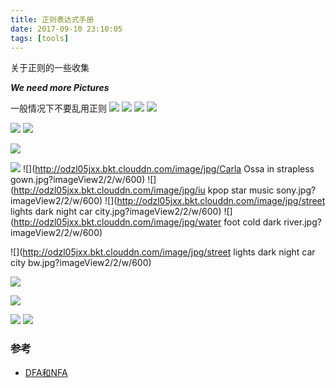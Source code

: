 ```yaml
---
title: 正则表达式手册
date: 2017-09-10 23:10:05
tags: [tools]
---
```


关于正则的一些收集


<!--more-->

***We need more Pictures***

一般情况下不要乱用正则
![](http://odzl05jxx.bkt.clouddn.com/image/jpg/bee-getting-the-pollen-wallpaper-538358eb5d5a3.jpg?imageView2/2/w/600)
![](http://odzl05jxx.bkt.clouddn.com/image/jpg/scenery151110067848.jpg?imageView2/2/w/600)
![](http://odzl05jxx.bkt.clouddn.com/image/jpg/scenery1511100718415.jpg?imageView2/2/w/600)
![](http://odzl05jxx.bkt.clouddn.com/image/jpg/fresh-sparkle-dew-drops-on-red-flower-wallpaper-53861cf580909.jpg?imageView2/2/w/600)



![](http://odzl05jxx.bkt.clouddn.com/image/jpg/1513521515888.jpg?imageView2/2/w/600)
![](http://odzl05jxx.bkt.clouddn.com/image/jpg/1513521557303.jpg?imageView2/2/w/600)

![](http://odzl05jxx.bkt.clouddn.com/image/jpg/1513521623756.jpg?imageView2/2/w/600)

![](http://odzl05jxx.bkt.clouddn.com/image/jpg/black-mountains.jpg?imageView2/2/w/600)
![](http://odzl05jxx.bkt.clouddn.com/image/jpg/Carla Ossa in strapless gown.jpg?imageView2/2/w/600)
![](http://odzl05jxx.bkt.clouddn.com/image/jpg/iu kpop star music sony.jpg?imageView2/2/w/600)
![](http://odzl05jxx.bkt.clouddn.com/image/jpg/street lights dark night car city.jpg?imageView2/2/w/600)
![](http://odzl05jxx.bkt.clouddn.com/image/jpg/water foot cold dark river.jpg?imageView2/2/w/600)

![](http://odzl05jxx.bkt.clouddn.com/image/jpg/street lights dark night car city bw.jpg?imageView2/2/w/600)


![](http://odzl05jxx.bkt.clouddn.com/image/jpg/scenery1511100729187.jpg?imageView2/2/w/600)






![](http://odzl05jxx.bkt.clouddn.com/image/jpg/scenery151110074347.jpg?imageView2/2/w/600)

![](http://odzl05jxx.bkt.clouddn.com/image/jpg/scenery1511100746620.jpg?imageView2/2/w/600)
![](http://odzl05jxx.bkt.clouddn.com/image/jpg/sceneryd15ddf2ba4fb7b5f4e51dfa6cb74cb70.jpg?imageView2/2/w/600)

### 参考
- [DFA和NFA](http://www.importnew.com/26560.html)
